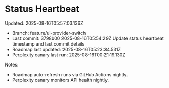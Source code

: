 # Status Heartbeat

Updated: 2025-08-16T05:57:03.136Z

- Branch: feature/ui-provider-switch
- Last commit: 3798b00 2025-08-16T05:54:29Z Update status heartbeat timestamp and last commit details
- Roadmap last updated: 2025-08-16T05:23:34.531Z
- Perplexity canary last run: 2025-08-16T00:21:19.130Z

Notes:
- Roadmap auto-refresh runs via GitHub Actions nightly.
- Perplexity canary monitors API health nightly.

